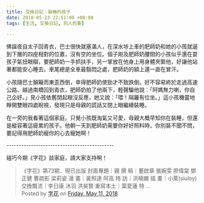 ```yaml
---
title: 交換日記：裝睡的孩子
date: 2018-05-23 22:51:00 +08:00
tags: [生活, 交換日記, 別人的事]

---
```


  
  
  
佛誕夜自太子回青衣，巴士很快就塞滿人，在深水埗上車的肥師奶和她的小孩就逼到下層的四座相對的位置，沒有空的坐位。個子剛及肥師奶腰間的小孩似乎還在耍孩子氣扭眼瞓，要肥師奶一手抓扶手，另一掌放在他身上用身體夾緊他，好讓他站著都能安心睡去。車尾總是全車最翳悶之處，肥師奶的額上還一直在冒汗。  
  
小孩隨巴士顛簸而東歪西倒，幸得肥師奶使勁才不致跌倒。好不容易終於走過高速公路、越過南橋回到青衣，肥師奶拍了他兩下，輕聲騙他說：「阿媽無力喇，你自己企好。」見小孩依舊閉起眼沒反應，她又說：「喂！隔籬有位坐。」這小孩機靈地睜開雙眼四處睨視，發現只是母親的謊話又閉上眼繼續裝睡。  
  
在一旁的我看著這個家庭，只覺小孩既淘氣又可愛，母親大概早知你在裝睡，但還是縱容著這疲累的孩子。他朝一天到肥師奶需要你好好照料時，你別裝不聞不問，要記得用肥師奶寵你的心去寵她啊！  
  
  
\--------------------------------------------  
  
碰巧今期《字花》談家庭，請大家支持啊！  
  
  
> 《字花》第73期．現已出版 封面專題｜親 撰 稿｜董啟章 張婉雯 廖偉棠 鄧正健 曹疏影 梁莉姿 漫 畫｜黃照達 阿高 特 訪｜洪曉嫻 插 畫｜小萊(siuloy) 交換飄流｜李日康 沐羽 洪昊賢 重寫本土｜葉愛蓮 特 ...  
> Posted by [字花](https://www.facebook.com/fleursdeslettres/) on [Friday, May 11, 2018](https://www.facebook.com/fleursdeslettres/photos/a.148448695222640.31744.146652782068898/1731604390240388/?type=3)
